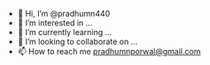 - 👋 Hi, I’m @pradhumn440
- 👀 I’m interested in ...
- 🌱 I’m currently learning ...
- 💞️ I’m looking to collaborate on ...
- 📫 How to reach me pradhumnporwal@gmail.com

<!---
pradhumn440/pradhumn440 is a ✨ special ✨ repository because its `README.md` (this file) appears on your GitHub profile.
You can click the Preview link to take a look at your changes.
--->
